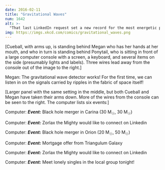 ```yaml
---
date: 2016-02-11
title: "Gravitational Waves"
num: 1642
alt: >-
  "That last LinkedIn request set a new record for the most energetic physical event ever observed. Maybe we should respond." "Nah."
img: https://imgs.xkcd.com/comics/gravitational_waves.png
---
```

[Cueball, with arms up, is standing behind Megan who has her hands at her mouth, and who in turn is standing behind Ponytail, who is sitting in front of a large computer console with a screen, a keyboard, and several items on the side (presumably lights and labels). Three wires lead away from the console out of the image to the right.]

Megan: The gravitational wave detector works! For the first time, we can listen in on the signals carried by ripples in the fabric of space itself!

[Larger panel with the same setting in the middle, but both Cueball and Megan have taken their arms down. More of the wires from the console can be seen to the right. The computer lists six events:]

Computer: ***Event:*** Black hole merger in Carina (30 M<sub>☉</sub>, 30 M<sub>☉</sub>)

Computer: ***Event:*** Zorlax the Mighty would like to connect on Linkedin

Computer: ***Event:*** Black hole merger in Orion (20 M<sub>☉</sub>, 50 M<sub>☉</sub>)

Computer: ***Event:*** Mortgage offer from Triangulum Galaxy

Computer: ***Event:*** Zorlax the Mighty would like to connect on Linkedin

Computer: ***Event:*** Meet lonely singles in the local group tonight!